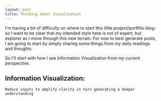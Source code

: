 ```yaml
---
layout: post
title: Thinking about Visualization
---
```

I'm having a bit of difficulty on where to start this little project/portfilio blog- so I want to be clear that my intended style here is not of expert, but explorer as I move through this new terrain.  For now to best generate posts, I am going to start by simply sharing some things from my daily readings and thoughts.

So I'll start with how I see Information Visualization from my current perspective.

## Information Visualization:
 
```
Reduce inputs to amplify clarity in turn generating a deeper understanding
```

